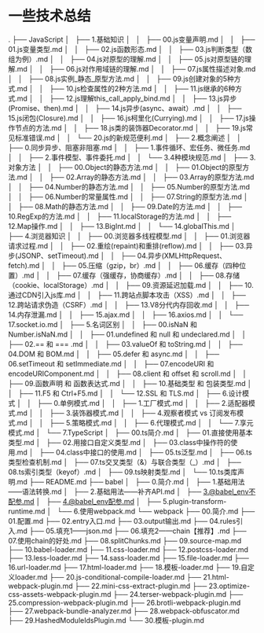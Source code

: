 # 一些技术总结

.
├── JavaScript
│   ├── 1.基础知识
│   │   ├── 00.js变量声明.md
│   │   ├── 01.js变量类型.md
│   │   ├── 02.js函数形态.md
│   │   ├── 03.js判断类型（数组为例）.md
│   │   ├── 04.js对原型的理解.md
│   │   ├── 05.js对原型链的理解.md
│   │   ├── 06.js对作用域链的理解.md
│   │   ├── 07.js属性描述对象.md
│   │   ├── 08.js实例_静态_原型方法.md
│   │   ├── 09.js创建对象的5种方式.md
│   │   ├── 10.js检查属性的2种方法.md
│   │   ├── 11.js继承的6种方式.md
│   │   ├── 12.js理解this_call_apply_bind.md
│   │   ├── 13.js异步(Promise、then).md
│   │   ├── 14.js异步(async、await）.md
│   │   ├── 15.js闭包(Closure).md
│   │   ├── 16.js柯里化(Currying).md
│   │   ├── 17.js操作节点的方法.md
│   │   ├── 18.js类的装饰器Decorator.md
│   │   ├── 19.js常见标准错误.md
│   │   └── 20.js的新规范便利.md
│   ├── 2.概念阐述
│   │   ├── 0.同步异步、阻塞非阻塞.md
│   │   ├── 1.事件循环、宏任务、微任务.md
│   │   ├── 2.事件模型、事件委托.md
│   │   └── 3.4种模块规范.md
│   ├── 3.对象方法
│   │   ├── 00.Object的静态方法.md
│   │   ├── 01.Object的原型方法.md
│   │   ├── 02.Array的静态方法.md
│   │   ├── 03.Array的原型方法.md
│   │   ├── 04.Number的静态方法.md
│   │   ├── 05.Number的原型方法.md
│   │   ├── 06.Number的常量属性.md
│   │   ├── 07.String的原型方法.md
│   │   ├── 08.Math的静态方法.md
│   │   ├── 09.Date的方法.md
│   │   ├── 10.RegExp的方法.md
│   │   ├── 11.localStorage的方法.md
│   │   ├── 12.Map操作.md
│   │   ├── 13.BigInt.md
│   │   └── 14.globalThis.md
│   ├── 4.浏览器知识
│   │   ├── 00.浏览器多线程模型.md
│   │   ├── 01.浏览器请求过程.md
│   │   ├── 02.重绘(repaint)和重排(reflow).md
│   │   ├── 03.异步(JSONP、setTimeout).md
│   │   ├── 04.异步(XMLHttpRequest、fetch).md
│   │   ├── 05.压缩（gzip，br）.md
│   │   ├── 06.缓存（四种位置）.md
│   │   ├── 07.缓存（强缓存，协商缓存）.md
│   │   ├── 08.存储（cookie、localStorage）.md
│   │   ├── 09.资源延迟加载.md
│   │   ├── 10.通过CDN引入js库.md
│   │   ├── 11.跨站点脚本攻击（XSS）.md
│   │   ├── 12.跨站请求伪造（CSRF）.md
│   │   ├── 13.V8分代内存回收.md
│   │   ├── 14.内存泄漏.md
│   │   ├── 15.ajax.md
│   │   ├── 16.axios.md
│   │   └── 17.socket.io.md
│   ├── 5.名词区别
│   │   ├── 00.isNaN 和 Number.isNaN.md
│   │   ├── 01.undefined 和 null 和 undeclared.md
│   │   ├── 02.== 和 === .md
│   │   ├── 03.valueOf 和 toString.md
│   │   ├── 04.DOM 和 BOM.md
│   │   ├── 05.defer 和 async.md
│   │   ├── 06.setTimeout 和 setImmediate.md
│   │   ├── 07.encodeURI 和 encodeURIComponent.md
│   │   ├── 08.client 和 offset 和 scroll.md
│   │   ├── 09.函数声明 和 函数表达式.md
│   │   ├── 10.基础类型 和 包装类型.md
│   │   ├── 11.F5 和 Ctrl+F5.md
│   │   └── 12.SSL 和 TLS.md
│   ├── 6.设计模式
│   │   ├── 0.单例模式.md
│   │   ├── 1.工厂模式.md
│   │   ├── 2.适配器模式.md
│   │   ├── 3.装饰器模式.md
│   │   ├── 4.观察者模式 vs 订阅发布模式.md
│   │   ├── 5.策略模式.md
│   │   ├── 6.代理模式.md
│   │   └── 7.享元模式.md
│   └── 7.TypeScript
│       ├── 00.ts简介.md
│       ├── 01.直接使用基本类型.md
│       ├── 02.用接口自定义类型.md
│       ├── 03.class中操作符的使用.md
│       ├── 04.class中接口的使用.md
│       ├── 05.ts泛型.md
│       ├── 06.ts类型检查机制.md
│       ├── 07.ts交叉类型（&）与联合类型（_）.md
│       ├── 08.ts索引类型（keyof）.md
│       ├── 09.ts映射类型.md
│       └── 10.ts类库声明.md
├── README.md
├── babel
│   ├── 0.简介.md
│   ├── 1.基础用法——语法转换.md
│   ├── 2.基础用法——补齐API.md
│   ├── 3.@babel_env不配参.md
│   ├── 4.@babel_env配参.md
│   ├── 5.plugin-transform-runtime.md
│   └── 6.使用webpack.md
└── webpack
    ├── 00.简介.md
    ├── 01.配置.md
    ├── 02.entry入口.md
    ├── 03.output输出.md
    ├── 04.rules引入.md
    ├── 05.填充1——json.md
    ├── 06.填充2——chain【推荐】.md
    ├── 07.使用chain的好处.md
    ├── 08.splitChunks.md
    ├── 09.source-map.md
    ├── 10.babel-loader.md
    ├── 11.css-loader.md
    ├── 12.postcss-loader.md
    ├── 13.less-loader.md
    ├── 14.sass-loader.md
    ├── 15.file-loader.md
    ├── 16.url-loader.md
    ├── 17.html-loader.md
    ├── 18.模板-loader.md
    ├── 19.自定义loader.md
    ├── 20.js-conditional-compile-loader.md
    ├── 21.html-webpack-plugin.md
    ├── 22.mini-css-extract-plugin.md
    ├── 23.optimize-css-assets-webpack-plugin.md
    ├── 24.terser-webpack-plugin.md
    ├── 25.compression-webpack-plugin.md
    ├── 26.brotli-webpack-plugin.md
    ├── 27.webpack-bundle-analyzer.md
    ├── 28.webpack-obfuscator.md
    ├── 29.HashedModuleIdsPlugin.md
    └── 30.模板-plugin.md